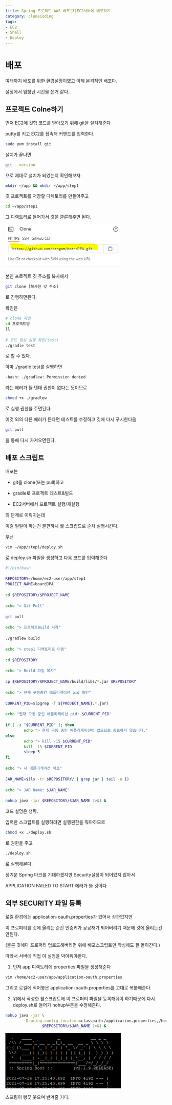 ```yaml
---
title: Spring 프로젝트 AWS 배포(3)EC2서버에 배포하기
category: cloneCoding
tags:
- EC2
- Shell
- Deploy
---
```


# 배포

여태까지 배포를 위한 환경설정이였고 이제 본격적인 배포다.

설정에서 엄청난 시간을 쓴거 같다..



## 프로젝트 Colne하기

먼저 EC2에 깃헙 코드를 받아오기 위해 git을 설치해준다

putty를 키고 EC2를 접속해 커맨드를 입력한다.

~~~sh
sudo yum install git
~~~



설치가 끝나면 

~~~sh
git --version
~~~

으로 제대로 설치가 되었는지 확인해보자.



~~~sh
mkdir ~/app && mkdir ~/app/step1
~~~

깃 프로젝트를 저장할 디렉토리를 만들어주고



~~~sh
cd ~/app/step1
~~~

그 디렉토리로 들어가서 깃을 클론해주면 된다.



![깃헙clone](/assets/images/12/GIT.PNG)

본인 프로젝트 깃 주소를 복사해서

~~~sh
git clone [복사한 깃 주소]
~~~

로 진행하면된다.



확인은

~~~sh
# clone 확인
cd 프로젝트명
ll

# 코드 정상 실행 확인(test)
./gradle test
~~~

로 할 수 있다. 



아마 ./gradle test를 실행하면

~~~sh
-bash: ./gradlew: Permission denied
~~~

라는 에러가 뜰 텐데 권한이 없다는 뜻이므로

~~~sh
chmod +x ./gradlew
~~~

로 실행 권한을 주면된다.



이것 외의 다른 에러가 뜬다면 테스트를 수정하고 깃에 다시 푸시한다음

~~~sh
git pull
~~~

을 통해 다시 가져오면된다.





## 배포 스크립트

배포는 

+ git을 clone(또는 pull)하고

+ gradle로 프로젝트 테스트&빌드

+ EC2서버에서 프로젝트 실행/재실행

의 단계로 이뤄지는데

이걸 일일이 하는건 불편하니 쉘 스크립드로 순차 실행시킨다.



우선

~~~sh
vim ~/app/step1/deploy.sh
~~~

로 deploy.sh 파일을 생성하고 다음 코드를 입력해준다



~~~sh
#!/bin/bash

REPOSITORY=/home/ec2-user/app/step1
PROJECT_NAME=boardJPA

cd $REPOSITORY/$PROJECT_NAME

echo "> Git Pull"

git pull

echo "> 프로젝트Build 시작"

./gradlew build

echo "> step1 디렉토리로 이동"

cd $REPOSITORY

echo "> Build 파일 복사"

cp $REPOSITORY/$PROJECT_NAME/build/libs/*.jar $REPOSITORY

echo "> 현재 구동중인 애플리케이션 pid 확인"

CURRENT_PID=$(pgrep -f ${PROJECT_NAME}.*.jar)

echo "현재 구동 중인 애플리케이션 pid: $CURRENT_PID"

if [ -z "$CURRENT_PID" ]; then
        echo "> 현재 구동 중인 애플리케이션이 없으므로 종료하지 않습니다."
else
        echo "> kill -15 $CURRENT_PID"
        kill -15 $CURRENT_PID
        sleep 5
fi

echo "> 새 애플리케이션 배포"

JAR_NAME=$(ls -tr $REPOSITORY/ | grep jar | tail -n 1)

echo "> JAR Name: $JAR_NAME"

nohup java -jar $REPOSITORY/$JAR_NAME 2>&1 &


~~~

코드 설명은 생략.

입력한 스크립트를 실행하려면 실행권한을 줘야하므로

~~~sh
chmod +x ./deploy.sh
~~~

로 권한을 주고

~~~sh
./deploy.sh
~~~

로 실행해본다.



정겨운 Spring 마크를 기대하겠지만 Security설정이 되어있지 않아서

APPLICATION FAILED TO START 에러가 뜰 것이다.





## 외부 SECURITY 파일 등록

로컬 환경에는 application-oauth.properties가 있어서 상관없지만

이 프로퍼티를 깃에 올리는 순간 인증키가 공공재가 되어버리기 때문에 깃에 올리는건 안된다.

(물론 깃에다 프로퍼티 업로드해버리면 위에 배포스크립트만 작성해도 잘 돌아간다.)

따라서 서버에 직접 이 설정을 박아줘야한다.



1. 먼저 app 디렉토리에 properties 파일을 생성해준다

~~~sh
vim /home/ec2-user/app/application-oauth.properties
~~~

그리고 로컬에 적어놓은 application-oauth.properties를 고대로 복붙해준다.



2. 위에서 작성한 쉘스크립트에 이 프로퍼티 파일을 등록해줘야 하기때문에 다시 deploy.sh로 들어가 nohup부분을 수정해준다.

~~~sh
nohup java -jar \
        -Dspring.config.location=classpath:/application.properties,/home/ec2-user/app/application-oauth.properties
                $REPOSITORY/$JAR_NAME 2>&1 &

~~~

![스프링](/assets/images/12/SPRING.PNG)

스프링이 빵끗 웃으며 반겨줄 거다.
